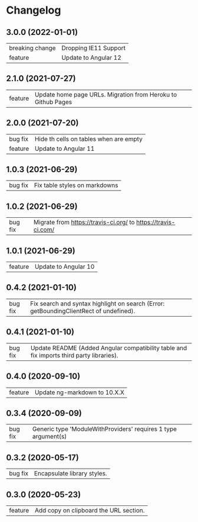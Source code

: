 # Changelog

## 3.0.0 (2022-01-01)

|                 |                       |
| --------------- | --------------------- |
| breaking change | Dropping IE11 Support |
| feature         | Update to Angular 12  |

## 2.1.0 (2021-07-27)

|         |                                                              |
| ------- | ------------------------------------------------------------ |
| feature | Update home page URLs. Migration from Heroku to Github Pages |

## 2.0.0 (2021-07-20)

|         |                                        |
| ------- | -------------------------------------- |
| bug fix | Hide th cells on tables when are empty |
| feature | Update to Angular 11                   |

## 1.0.3 (2021-06-29)

|         |                               |
| ------- | ----------------------------- |
| bug fix | Fix table styles on markdowns |

## 1.0.2 (2021-06-29)

|         |                                                               |
| ------- | ------------------------------------------------------------- |
| bug fix | Migrate from https://travis-ci.org/ to https://travis-ci.com/ |

## 1.0.1 (2021-06-29)

|         |                      |
| ------- | -------------------- |
| feature | Update to Angular 10 |

## 0.4.2 (2021-01-10)

|         |                                                                                        |
| ------- | -------------------------------------------------------------------------------------- |
| bug fix | Fix search and syntax highlight on search (Error: getBoundingClientRect of undefined). |

## 0.4.1 (2021-01-10)

|         |                                                                                          |
| ------- | ---------------------------------------------------------------------------------------- |
| bug fix | Update README (Added Angular compatibility table and fix imports third party libraries). |

## 0.4.0 (2020-09-10)

|         |                              |
| ------- | ---------------------------- |
| feature | Update ng-markdown to 10.X.X |

## 0.3.4 (2020-09-09)

|         |                                                                   |
| ------- | ----------------------------------------------------------------- |
| bug fix | Generic type 'ModuleWithProviders<T>' requires 1 type argument(s) |

## 0.3.2 (2020-05-17)

|         |                             |
| ------- | --------------------------- |
| bug fix | Encapsulate library styles. |

## 0.3.0 (2020-05-23)

|         |                                        |
| ------- | -------------------------------------- |
| feature | Add copy on clipboard the URL section. |
